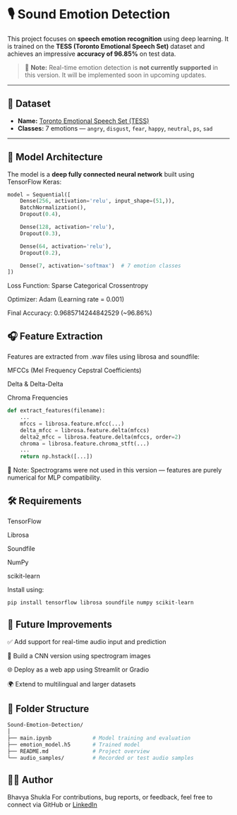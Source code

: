 # 🎙️ Sound Emotion Detection

This project focuses on **speech emotion recognition** using deep learning. It is trained on the **TESS (Toronto Emotional Speech Set)** dataset and achieves an impressive **accuracy of 96.85%** on test data.

> 🚧 **Note:** Real-time emotion detection is **not currently supported** in this version. It will be implemented soon in upcoming updates.

---

## 📌 Dataset

- **Name:** [Toronto Emotional Speech Set (TESS)](https://www.kaggle.com/datasets/ejlok1/toronto-emotional-speech-set-tess)
- **Classes:** 7 emotions — `angry`, `disgust`, `fear`, `happy`, `neutral`, `ps`, `sad`

---

## 🧠 Model Architecture

The model is a **deep fully connected neural network** built using TensorFlow Keras:

```python
model = Sequential([
    Dense(256, activation='relu', input_shape=(51,)),
    BatchNormalization(),
    Dropout(0.4),

    Dense(128, activation='relu'),
    Dropout(0.3),

    Dense(64, activation='relu'),
    Dropout(0.2),

    Dense(7, activation='softmax')  # 7 emotion classes
])
```
Loss Function: Sparse Categorical Crossentropy

Optimizer: Adam (Learning rate = 0.001)

Final Accuracy: 0.9685714244842529 (~96.86%)

## 🎧 Feature Extraction
Features are extracted from .wav files using librosa and soundfile:

MFCCs (Mel Frequency Cepstral Coefficients)

Delta & Delta-Delta

Chroma Frequencies

```python
def extract_features(filename):
    ...
    mfccs = librosa.feature.mfcc(...)
    delta_mfcc = librosa.feature.delta(mfccs)
    delta2_mfcc = librosa.feature.delta(mfccs, order=2)
    chroma = librosa.feature.chroma_stft(...)
    ...
    return np.hstack([...])
```
🎨 Note: Spectrograms were not used in this version — features are purely numerical for MLP compatibility.

## 🛠️ Requirements
TensorFlow

Librosa

Soundfile

NumPy

scikit-learn

Install using:

```bash
pip install tensorflow librosa soundfile numpy scikit-learn
```

## 🚀 Future Improvements
✅ Add support for real-time audio input and prediction

🧠 Build a CNN version using spectrogram images

🌐 Deploy as a web app using Streamlit or Gradio

🌍 Extend to multilingual and larger datasets

## 📂 Folder Structure
```bash
Sound-Emotion-Detection/
│
├── main.ipynb             # Model training and evaluation
├── emotion_model.h5       # Trained model
├── README.md              # Project overview
└── audio_samples/         # Recorded or test audio samples
```
## 🧑‍💻 Author
Bhavya Shukla
For contributions, bug reports, or feedback, feel free to connect via GitHub or [LinkedIn](https://www.linkedin.com/in/bhavya-shukla-6782a8268/)

